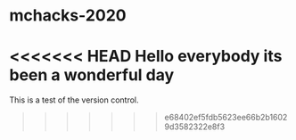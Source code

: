# mchacks-2020

<<<<<<< HEAD
Hello everybody its been a wonderful day
=======
This is a test of the version control.
>>>>>>> e68402ef5fdb5623ee66b2b16029d3582322e8f3

